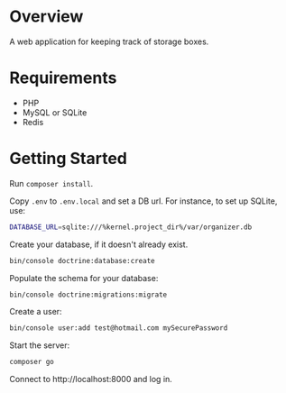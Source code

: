# Overview

A web application for keeping track of storage boxes.

# Requirements

* PHP
* MySQL or SQLite
* Redis

# Getting Started

Run `composer install`.

Copy `.env` to `.env.local` and set a DB url.  For instance, to set up SQLite, use:
```bash
DATABASE_URL=sqlite:///%kernel.project_dir%/var/organizer.db
```

Create your database, if it doesn't already exist.
```bash
bin/console doctrine:database:create
```

Populate the schema for your database:
```bash
bin/console doctrine:migrations:migrate
```

Create a user:
```bash
bin/console user:add test@hotmail.com mySecurePassword
```

Start the server:
```bash
composer go
```

Connect to http://localhost:8000 and log in.
